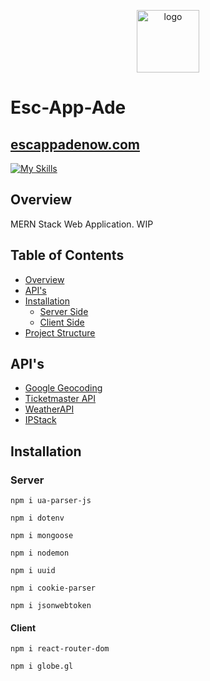 <!-- 

IDE IS VSCODE
Steps to connect with VSCode
Connect to Escappade
Set up connection security
Choose a connection method
3
Connect
Connecting with MongoDB for VS Code
1. Install MongoDB for VS Code.
In VS Code, open "Extensions" in the left navigation and search for "MongoDB for VS Code." Select the extension and click install.
2. In VS Code, open the Command Palette.
Click on "View" and open "Command Palette."
Search "MongoDB: Connect" on the Command Palette and click on "Connect with Connection String."
3. Connect to your MongoDB deployment.
Paste your connection string into the Command Palette.
mongodb+srv://rchrdlss:<password>@escappade.jklqte7.mongodb.net/

Replace <password> with the password for the rchrdlss user. Ensure any options are URL encoded. 
4. Click “Create New Playground” in MongoDB for VS Code to get started.
Learn more about Playgrounds 
RESOURCES
Connect to MongoDB through VSCode
Explore your data with playgrounds
Access your Database Users
Troubleshoot Connections
 -->
<p align="center">
  <img src = "https://rchrdlss3.github.io/Media/escappadelogo.png" width="100" alt="logo" />
</p>

# Esc-App-Ade 
## [escappadenow.com](https://escappadenow.com)

[![My Skills](https://skillicons.dev/icons?i=mongo,express,react,nodejs,js,html,css)](https://skillicons.dev)

## Overview
MERN Stack Web Application. WIP

## Table of Contents

- [Overview](#overview)
- [API's](#apis)
- [Installation](#installation)
  - [Server Side](#server-side)
  - [Client Side](#client-side)
- [Project Structure](#project-structure)
## API's 
- [Google Geocoding](https://developers.google.com/maps/documentation/geocoding/overview)
- [Ticketmaster API](https://developer.ticketmaster.com/products-and-docs/apis/getting-started/)
- [WeatherAPI](https://weatherstack.com/)
- [IPStack](https://ipstack.com/)

## Installation

### Server
```
npm i ua-parser-js
```
```
npm i dotenv
```
```
npm i mongoose
```
```
npm i nodemon
```
```
npm i uuid
```
```
npm i cookie-parser
```
```
npm i jsonwebtoken
```
#### Client 
```
npm i react-router-dom
```
```
npm i globe.gl
```
